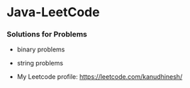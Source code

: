 # Java-LeetCode

### Solutions for Problems 
* binary problems
* string problems

* My Leetcode profile: https://leetcode.com/kanudhinesh/